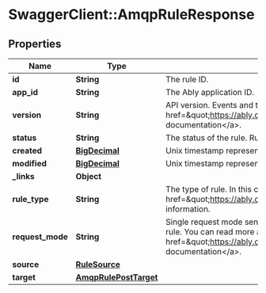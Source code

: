 # SwaggerClient::AmqpRuleResponse

## Properties
Name | Type | Description | Notes
------------ | ------------- | ------------- | -------------
**id** | **String** | The rule ID. | [optional] 
**app_id** | **String** | The Ably application ID. | [optional] 
**version** | **String** | API version. Events and the format of their payloads are versioned. Please see the &lt;a href&#x3D;\&quot;https://ably.com/documentation/general/events\&quot;&gt;Events documentation&lt;/a&gt;. | [optional] 
**status** | **String** | The status of the rule. Rules can be enabled or disabled. | [optional] 
**created** | [**BigDecimal**](BigDecimal.md) | Unix timestamp representing the date and time of creation of the rule. | [optional] 
**modified** | [**BigDecimal**](BigDecimal.md) | Unix timestamp representing the date and time of last modification of the rule. | [optional] 
**_links** | **Object** |  | [optional] 
**rule_type** | **String** | The type of rule. In this case AMQP. See the &lt;a href&#x3D;\&quot;https://ably.com/integrations\&quot;&gt;documentation&lt;/a&gt; for further information. | 
**request_mode** | **String** | Single request mode sends each event separately to the endpoint specified by the rule. You can read more about single request mode events in the &lt;a href&#x3D;\&quot;https://ably.com/documentation/general/events#batching\&quot;&gt;Ably documentation&lt;/a&gt;. | 
**source** | [**RuleSource**](RuleSource.md) |  | 
**target** | [**AmqpRulePostTarget**](AmqpRulePostTarget.md) |  | 

